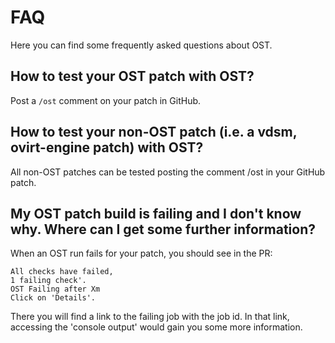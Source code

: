 # FAQ

Here you can find some frequently asked questions about OST.

## How to test your OST patch with OST?

Post a `/ost` comment on your patch in GitHub.

## How to test your non-OST patch (i.e. a vdsm, ovirt-engine patch) with OST?

All non-OST patches can be tested posting the comment /ost in your GitHub patch.

## My OST patch build is failing and I don't know why. Where can I get some further information?

When an OST run fails for your patch, you should see in the PR:

```text
All checks have failed,
1 failing check'.
OST Failing after Xm
Click on 'Details'.
```

There you will find a link to the failing job with the job id.
In that link, accessing the 'console output' would gain you some more information.
